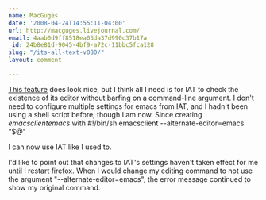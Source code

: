 ```yaml
---
name: MacGuges
date: '2008-04-24T14:55:11-04:00'
url: http://macguges.livejournal.com/
email: 4aab0d9ff8518ea03da37d990c37b17a
_id: 24b8e81d-9045-4bf9-a72c-11bbc5fca128
slug: "/its-all-text-v080/"
layout: comment

---
```


<a href="http://trac.gerf.org/itsalltext/ticket/4" rel="nofollow">This feature</a> does look nice, but I think all I need is for IAT to check the existence of its editor without barfing on a command-line argument.  I don't need to configure multiple settings for emacs from IAT, and I hadn't been using a shell script before, though I am now.  Since creating <em>emacsclientemacs</em> with 
  #!/bin/sh
  emacsclient --alternate-editor=emacs "$@"
  
I can now use IAT like I used to.

I'd like to point out that changes to IAT's settings haven't taken effect for me until I restart firefox.  When I would change my editing command to not use the argument "--alternate-editor=emacs", the error message continued to show my original command.
